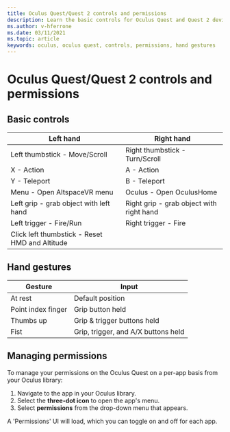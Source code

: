 ```yaml
---
title: Oculus Quest/Quest 2 controls and permissions
description: Learn the basic controls for Oculus Quest and Quest 2 devices, managing permissions, and using hand gestures.
ms.author: v-hferrone
ms.date: 03/11/2021
ms.topic: article
keywords: oculus, oculus quest, controls, permissions, hand gestures
---
```


# Oculus Quest/Quest 2 controls and permissions

## Basic controls

<!-- Missing images -->

| Left hand | Right hand |
|---|---|
| Left thumbstick - Move/Scroll | Right thumbstick - Turn/Scroll |
| X - Action | A - Action |
| Y - Teleport | B - Teleport |
| Menu - Open AltspaceVR menu | Oculus - Open OculusHome |
| Left grip - grab object with left hand | Right grip - grab object with right hand |
| Left trigger - Fire/Run | Right trigger - Fire |
| Click left thumbstick - Reset HMD and Altitude |  |

## Hand gestures

| Gesture | Input |
|---|---|
| At rest | Default position |
| Point index finger | Grip button held |
| Thumbs up | Grip & trigger buttons held |
| Fist | Grip, trigger, and A/X buttons held |

## Managing permissions

<!-- Missing image -->

To manage your permissions on the Oculus Quest on a per-app basis from your Oculus library:

1. Navigate to the app in your Oculus library.
2. Select the **three-dot icon** to open the app's menu.
3. Select **permissions** from the drop-down menu that appears.

A 'Permissions' UI will load, which you can toggle on and off for each app.